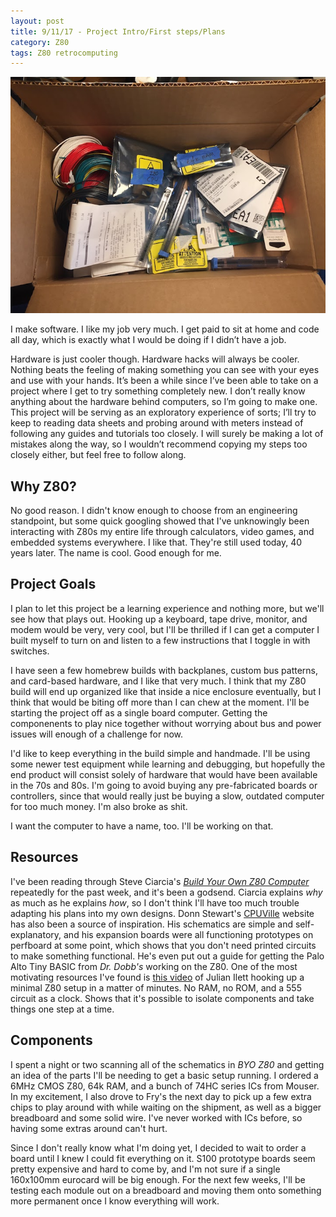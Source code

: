 ```yaml
---
layout: post
title: 9/11/17 - Project Intro/First steps/Plans
category: Z80
tags: Z80 retrocomputing
---
```


![Box o' parts](/images/posts/2017-09-11/box_o_parts.jpg)

I make software. I like my job very much. I get paid to sit at home
and code all day, which is exactly what I would be doing if I didn’t
have a job.

Hardware is just cooler though. Hardware hacks will always be
cooler. Nothing beats the feeling of making something you can see with
your eyes and use with your hands. It’s been a while since I’ve been
able to take on a project where I get to try something completely
new. I don’t really know anything about the hardware behind computers,
so I’m going to make one. This project will be serving as an
exploratory experience of sorts; I’ll try to keep to reading data
sheets and probing around with meters instead of following any guides
and tutorials too closely. I will surely be making a lot of mistakes
along the way, so I wouldn’t recommend copying my steps too closely
either, but feel free to follow along.
<!--break-->

## Why Z80?
No good reason. I didn't know enough to choose from an engineering
standpoint, but some quick googling showed that I've unknowingly been
interacting with Z80s my entire life through calculators, video games,
and embedded systems everywhere. I like that. They're still used
today, 40 years later. The name is cool. Good enough for me.

## Project Goals
I plan to let this project be a learning experience and nothing more,
but we'll see how that plays out. Hooking up a keyboard, tape drive,
monitor, and modem would be very, very cool, but I'll be thrilled if I
can get a computer I built myself to turn on and listen to a few
instructions that I toggle in with switches.

I have seen a few homebrew builds with backplanes, custom bus
patterns, and card-based hardware, and I like that very much. I think
that my Z80 build will end up organized like that inside a nice
enclosure eventually, but I think that would be biting off more than I
can chew at the moment. I'll be starting the project off as a single
board computer. Getting the componenents to play nice together without
worrying about bus and power issues will enough of a challenge for
now.

I'd like to keep everything in the build simple and handmade. I'll be
using some newer test equipment while learning and debugging, but
hopefully the end product will consist solely of hardware that would
have been available in the 70s and 80s. I'm going to avoid buying any
pre-fabricated boards or controllers, since that would really just be
buying a slow, outdated computer for too much money. I'm also broke as
shit.

I want the computer to have a name, too. I'll be working on that.

## Resources
I've been reading through Steve Ciarcia's _[Build Your Own Z80 Computer](https://books.google.com/books?id=mVQnFgWzX0AC&lpg=PP1&pg=PP1#v=onepage&q&f=false)_
repeatedly for the past week, and it's been a godsend. Ciarcia
explains _why_ as much as he explains _how_, so I don't think I'll
have too much trouble adapting his plans into my own designs. Donn
Stewart's [CPUVille](http://cpuville.com) website has also been a
source of inspiration. His schematics are simple and self-explanatory,
and his expansion boards were all functioning prototypes on perfboard
at some point, which shows that you don't need printed circuits to
make something functional. He's even put out a guide for getting the
Palo Alto Tiny BASIC from _Dr. Dobb's_ working on the Z80. One of the
most motivating resources I've found is
[this video](https://www.youtube.com/watch?v=AZb4NLXx1aM) of Julian Ilett
hooking up a minimal Z80 setup in a matter of minutes. No RAM, no ROM,
and a 555 circuit as a clock. Shows that it's possible to isolate
components and take things one step at a time.

## Components
I spent a night or two scanning all of the schematics in _BYO Z80_ and
getting an idea of the parts I'll be needing to get a basic setup
running. I ordered a 6MHz CMOS Z80, 64k RAM, and a bunch of 74HC
series ICs from Mouser. In my excitement, I also drove to Fry's the
next day to pick up a few extra chips to play around with while
waiting on the shipment, as well as a bigger breadboard and some solid
wire. I've never worked with ICs before, so having some extras around
can't hurt.

Since I don't really know what I'm doing yet, I decided to wait to
order a board until I knew I could fit everything on it. S100
prototype boards seem pretty expensive and hard to come by, and I'm
not sure if a single 160x100mm eurocard will be big enough. For the
next few weeks, I'll be testing each module out on a breadboard and
moving them onto something more permanent once I know everything will
work.
